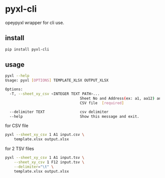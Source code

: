 # pyxl-cli

opeypyxl wrapper for cli use.

## install

```sh
pip install pyxl-cli
```

## usage

```sh
pyxl --help
Usage: pyxl [OPTIONS] TEMPLATE_XLSX OUTPUT_XLSX

Options:
  -T, --sheet_xy_csv <INTEGER TEXT PATH>...
                                  Sheet No and Address(ex: a1, aa12) and Input
                                  CSV file  [required]

  --delimiter TEXT                csv delimiter
  --help                          Show this message and exit.
```

for CSV file

```sh
pyxl --sheet_xy_csv 1 A1 input.csv \
    template.xlsx output.xlsx
```

for 2 TSV files

```sh
pyxl --sheet_xy_csv 1 A1 input.tsv \
    --sheet_xy_csv 1 F12 input.tsv \
    --delimiter="\t" \
    template.xlsx output.xlsx
```